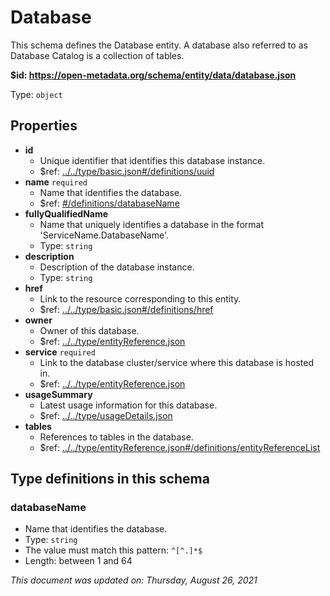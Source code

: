 # Database

This schema defines the Database entity. A database also referred to as Database Catalog is a collection of tables.

<b id="https/open-metadata.org/schema/entity/data/database.json">&#36;id: https://open-metadata.org/schema/entity/data/database.json</b>

Type: `object`

## Properties
 - **id**
	 - Unique identifier that identifies this database instance.
	 - $ref: [../../type/basic.json#/definitions/uuid](../types/basic.md#uuid)
 - **name** `required`
	 - Name that identifies the database.
	 - $ref: [#/definitions/databaseName](#databasename)
 - **fullyQualifiedName**
	 - Name that uniquely identifies a database in the format 'ServiceName.DatabaseName'.
	 - Type: `string`
 - **description**
	 - Description of the database instance.
	 - Type: `string`
 - **href**
	 - Link to the resource corresponding to this entity.
	 - $ref: [../../type/basic.json#/definitions/href](../types/basic.md#href)
 - **owner**
	 - Owner of this database.
	 - $ref: [../../type/entityReference.json](../types/entityreference.md)
 - **service** `required`
	 - Link to the database cluster/service where this database is hosted in.
	 - $ref: [../../type/entityReference.json](../types/entityreference.md)
 - **usageSummary**
	 - Latest usage information for this database.
	 - $ref: [../../type/usageDetails.json](../types/usagedetails.md)
 - **tables**
	 - References to tables in the database.
	 - $ref: [../../type/entityReference.json#/definitions/entityReferenceList](../types/entityreference.md#entityreferencelist)


## Type definitions in this schema
### databaseName

 - Name that identifies the database.
 - Type: `string`
 - The value must match this pattern: `^[^.]*$`
 - Length: between 1 and 64




_This document was updated on: Thursday, August 26, 2021_